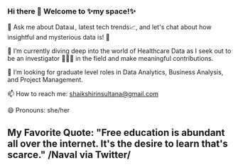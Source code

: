 ### Hi there 👋 Welcome to ✨my space!✨

💬 Ask me about Data📊, latest tech trends📈, and let's chat about how insightful and mysterious data is! 👀

🌱 I’m currently diving deep into the world of Healthcare Data as I seek out to be an investigator 🕵🏻‍♀️ in the field and make meaningful contributions.

🤔 I’m looking for graduate level roles in Data Analytics, Business Analysis, and Project Management.

📫 How to reach me: shaikshirinsultana@gmail.com

😄 Pronouns: she/her

## My Favorite Quote: "Free education is abundant all over the internet. It's the desire to learn that's scarce." /Naval via Twitter/
